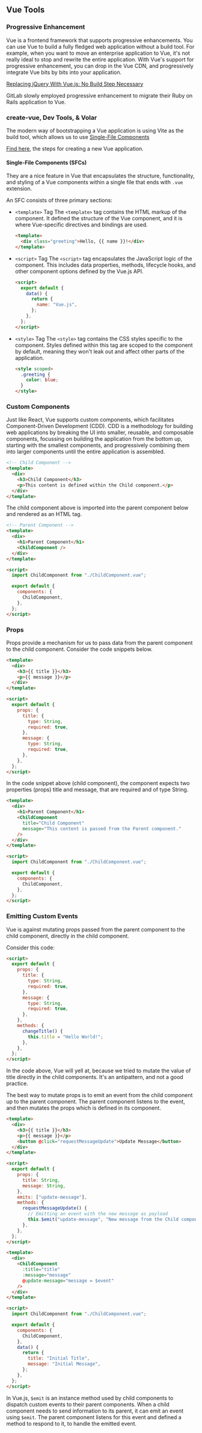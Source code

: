 ## Vue Tools

### Progressive Enhancement

Vue is a frontend framework that supports progressive enhancements. You can use Vue to build a fully fledged web application without a build tool. For example, when you want to move an enterprise application to Vue, it's not really ideal to stop and rewrite the entire application. With Vue's support for progressive enhancement, you can drop in the Vue CDN, and progressively integrate Vue bits by bits into your application.

[Replacing jQuery With Vue.js: No Build Step Necessary](https://www.smashingmagazine.com/2018/02/jquery-vue-javascript/)

GitLab slowly employed progressive enhancement to migrate their Ruby on Rails application to Vue.

### create-vue, Dev Tools, & Volar

The modern way of bootstrapping a Vue application is using Vite as the build tool, which allows us to use [Single-File Components](https://vuejs.org/guide/scaling-up/sfc.html)

[Find here](https://vuejs.org/guide/quick-start.html), the steps for creating a new Vue application.

#### Single-File Components (SFCs)

They are a nice feature in Vue that encapsulates the structure, functionality, and styling of a Vue components within a single file that ends with `.vue` extension.

An SFC consists of three primary sections:

- `<template>` Tag
  The `<template>` tag contains the HTML markup of the component. It defined the structure of the Vue component, and it is where Vue-specific directives and bindings are used.

  ```html
  <template>
    <div class="greeting">Hello, {{ name }}!</div>
  </template>
  ```

- `<script>` Tag
  The `<script>` tag encapsulates the JavaScript logic of the component. This includes data properties, methods, lifecycle hooks, and other component options defined by the Vue.js API.

  ```html
  <script>
    export default {
      data() {
        return {
          name: "Vue.js",
        };
      },
    };
  </script>
  ```

- `<style>` Tag
  The `<style>` tag contains the CSS styles specific to the component. Styles defined within this tag are scoped to the component by default, meaning they won't leak out and affect other parts of the application.

  ```html
  <style scoped>
    .greeting {
      color: blue;
    }
  </style>
  ```

### Custom Components

Just like React, Vue supports custom components, which facilitates Component-Driven Development (CDD). CDD is a methodology for building web applications by breaking the UI into smaller, reusable, and composable components, focussing on building the application from the bottom up, starting with the smallest components, and progressively combining them into larger components until the entire application is assembled.

```html
<!-- Child Component -->
<template>
  <div>
    <h3>Child Component</h3>
    <p>This content is defined within the Child component.</p>
  </div>
</template>
```

The child component above is imported into the parent component below and rendered as an HTML tag.

```html
<!-- Parent Component -->
<template>
  <div>
    <h1>Parent Component</h1>
    <ChildComponent />
  </div>
</template>

<script>
  import ChildComponent from "./ChildComponent.vue";

  export default {
    components: {
      ChildComponent,
    },
  };
</script>
```

### Props

Props provide a mechanism for us to pass data from the parent component to the child component. Consider the code snippets below.

```html
<template>
  <div>
    <h3>{{ title }}</h3>
    <p>{{ message }}</p>
  </div>
</template>

<script>
  export default {
    props: {
      title: {
        type: String,
        required: true,
      },
      message: {
        type: String,
        required: true,
      },
    },
  };
</script>
```

In the code snippet above (child component), the component expects two properties (props) title and message, that are required and of type String.

```html
<template>
  <div>
    <h1>Parent Component</h1>
    <ChildComponent
      title="Child Component"
      message="This content is passed from the Parent component."
    />
  </div>
</template>

<script>
  import ChildComponent from "./ChildComponent.vue";

  export default {
    components: {
      ChildComponent,
    },
  };
</script>
```

### Emitting Custom Events

Vue is against mutating props passed from the parent component to the child component, directly in the child component.

Consider this code:

```html
<script>
  export default {
    props: {
      title: {
        type: String,
        required: true,
      },
      message: {
        type: String,
        required: true,
      },
    },
    methods: {
      changeTitle() {
        this.title = "Hello World!";
      },
    },
  };
</script>
```

In the code above, Vue will yell at, because we tried to mutate the value of title directly in the child components. It's an antipattern, and not a good practice.

The best way to mutate props is to emit an event from the child component up to the parent component. The parent component listens to the event, and then mutates the props which is defined in its component.

```html
<template>
  <div>
    <h3>{{ title }}</h3>
    <p>{{ message }}</p>
    <button @click="requestMessageUpdate">Update Message</button>
  </div>
</template>

<script>
  export default {
    props: {
      title: String,
      message: String,
    },
    emits: ["update-message"],
    methods: {
      requestMessageUpdate() {
        // Emitting an event with the new message as payload
        this.$emit("update-message", "New message from the Child component");
      },
    },
  };
</script>
```

```html
<template>
  <div>
    <ChildComponent
      :title="title"
      :message="message"
      @update-message="message = $event"
    />
  </div>
</template>

<script>
  import ChildComponent from "./ChildComponent.vue";

  export default {
    components: {
      ChildComponent,
    },
    data() {
      return {
        title: "Initial Title",
        message: "Initial Message",
      };
    },
  };
</script>
```

In Vue.js, `$emit` is an instance method used by child components to dispatch custom events to their parent components. When a child component needs to send information to its parent, it can emit an event using `$emit`. The parent component listens for this event and defined a method to respond to it, to handle the emitted event.
